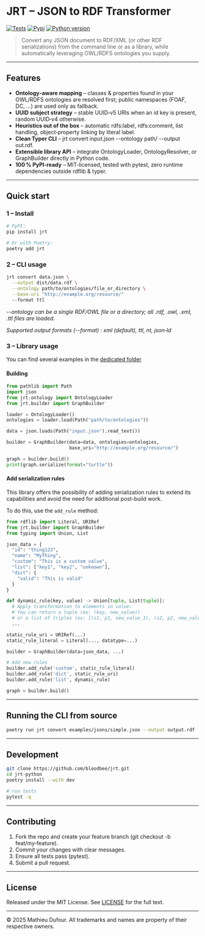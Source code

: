 # JRT – JSON to RDF Transformer


[![Tests](https://img.shields.io/github/actions/workflow/status/bloodbee/jrt/tests.yml)](https://github.com/bloodbee/jrt/actions/workflows/tests.yml)
[![Pypi](https://img.shields.io/pypi/v/jrt)](https://pypi.org/project/jrt/)
[![Python version](https://img.shields.io/static/v1?label=Python&message=3.10|3.11&color=blue)](https://www.python.org/downloads/)

> Convert any JSON document to RDF/XML (or other RDF serializations) from the command line or as a library, while automatically leveraging OWL/RDFS ontologies you supply.

---

## Features
- **Ontology‑aware mapping** – classes & properties found in your OWL/RDFS ontologies are resolved first; public namespaces (FOAF, DC, …) are used only as fallback.
- **UUID subject strategy** – stable UUID‑v5 URIs when an id key is present, random UUID‑v4 otherwise.
- **Heuristics out of the box** – automatic rdfs:label, rdfs:comment, list handling, object‑property linking by literal label.
- **Clean Typer CLI** – jrt convert input.json --ontology path/ --output out.rdf.
- **Extensible library API** – integrate OntologyLoader, OntologyResolver, or GraphBuilder directly in Python code.
- **100 % PyPI‑ready** – MIT‑licensed, tested with pytest, zero runtime dependencies outside rdflib & typer.

---

## Quick start

### 1 – Install

```bash
# PyPI:
pip install jrt

# Or with Poetry:
poetry add jrt
```

### 2 – CLI usage

```bash
jrt convert data.json \
  --output dist/data.rdf \
  --ontology path/to/ontologies/file_or_directory \
  --base-uri "http://example.org/resource/"
  --format ttl
```

*--ontology can be a single RDF/OWL file or a directory; all .rdf, .owl, .xml, .ttl files are loaded.*

*Supported output formats (--format) : xml (default), ttl, nt, json‑ld*

### 3 – Library usage

You can find several examples in the [dedicated folder](/examples/)

#### Building

```python
from pathlib import Path
import json
from jrt.ontology import OntologyLoader
from jrt.builder import GraphBuilder

loader = OntologyLoader()
ontologies = loader.load(Path("path/to/ontologies"))

data = json.loads(Path("input.json").read_text())

builder = GraphBuilder(data=data, ontologies=ontologies,
                       base_uri="http://example.org/resource/")

graph = builder.build()
print(graph.serialize(format="turtle"))
```

#### Add serialization rules

This library offers the possibility of adding serialization rules to extend its capabilities and avoid the need for additional post-build work.

To do this, use the `add_rule` method:

```python
from rdflib import Literal, URIRef
from jrt.builder import GraphBuilder
from typing import Union, List

json_data = {
  "id": "thing123",
  "name": "MyThing",
  "custom": "This is a custom value",
  "list": ["key1", "key2", "unknown"],
  "dict": {
    "valid": "This is valid"
  }
}

def dynamic_rule(key, value) -> Union[tuple, List(tuple)]:
  # Apply transformation to elements in value.
  # You can return a tuple (ex: (key, new_value))
  # or a list of triples (ex: [(s1, p1, new_value_1), (s2, p2, new_value_2)])
  ...

static_rule_uri = URIRef(...)
static_rule_literal = Literal(..., datatype=...)

builder = GraphBuilder(data=json_data, ...)

# Add new rules
builder.add_rule('custom', static_rule_literal)
builder.add_rule('dict', static_rule_uri)
builder.add_rule('list', dynamic_rule)

graph = builder.build()
```

---

## Running the CLI from source

```bash
poetry run jrt convert examples/jsons/simple.json --output output.rdf
```

---

## Development

```bash
git clone https://github.com/bloodbee/jrt.git
cd jrt-python
poetry install --with dev

# run tests
pytest -q
```

---

## Contributing

1. Fork the repo and create your feature branch (git checkout -b feat/my‑feature).
2. Commit your changes with clear messages.
3. Ensure all tests pass (pytest).
4. Submit a pull request.

---

## License

Released under the MIT License. See [LICENSE](/LICENSE) for the full text.

---

© 2025 Mathieu Dufour. All trademarks and names are property of their respective owners.